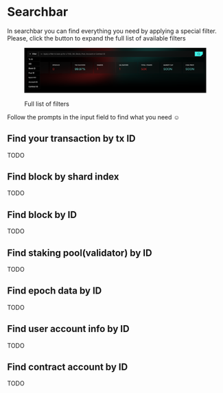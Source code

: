 # Searchbar

In searchbar you can find everything you need by applying a special filter. Please, click the button to expand the full list of available filters

<figure><img src="../../../.gitbook/assets/image (11).png" alt=""><figcaption><p>Full list of filters</p></figcaption></figure>

Follow the prompts in the input field to find what you need :relaxed:&#x20;

## Find your transaction by tx ID

TODO

## Find block by shard index&#x20;

TODO

## Find block by ID

TODO

## Find staking pool(validator) by ID

TODO

## Find epoch data by ID

TODO

## Find user account info by ID

TODO

## Find contract account by ID

TODO

